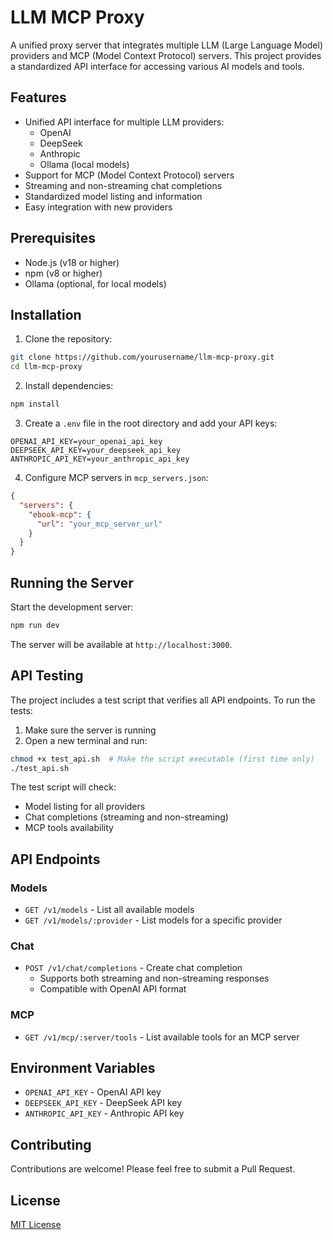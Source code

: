 # LLM MCP Proxy

A unified proxy server that integrates multiple LLM (Large Language Model) providers and MCP (Model Context Protocol) servers. This project provides a standardized API interface for accessing various AI models and tools.

## Features

- Unified API interface for multiple LLM providers:
  - OpenAI
  - DeepSeek
  - Anthropic
  - Ollama (local models)
- Support for MCP (Model Context Protocol) servers
- Streaming and non-streaming chat completions
- Standardized model listing and information
- Easy integration with new providers

## Prerequisites

- Node.js (v18 or higher)
- npm (v8 or higher)
- Ollama (optional, for local models)

## Installation

1. Clone the repository:
```bash
git clone https://github.com/yourusername/llm-mcp-proxy.git
cd llm-mcp-proxy
```

2. Install dependencies:
```bash
npm install
```

3. Create a `.env` file in the root directory and add your API keys:
```env
OPENAI_API_KEY=your_openai_api_key
DEEPSEEK_API_KEY=your_deepseek_api_key
ANTHROPIC_API_KEY=your_anthropic_api_key
```

4. Configure MCP servers in `mcp_servers.json`:
```json
{
  "servers": {
    "ebook-mcp": {
      "url": "your_mcp_server_url"
    }
  }
}
```

## Running the Server

Start the development server:
```bash
npm run dev
```

The server will be available at `http://localhost:3000`.

## API Testing

The project includes a test script that verifies all API endpoints. To run the tests:

1. Make sure the server is running
2. Open a new terminal and run:
```bash
chmod +x test_api.sh  # Make the script executable (first time only)
./test_api.sh
```

The test script will check:
- Model listing for all providers
- Chat completions (streaming and non-streaming)
- MCP tools availability

## API Endpoints

### Models
- `GET /v1/models` - List all available models
- `GET /v1/models/:provider` - List models for a specific provider

### Chat
- `POST /v1/chat/completions` - Create chat completion
  - Supports both streaming and non-streaming responses
  - Compatible with OpenAI API format

### MCP
- `GET /v1/mcp/:server/tools` - List available tools for an MCP server

## Environment Variables

- `OPENAI_API_KEY` - OpenAI API key
- `DEEPSEEK_API_KEY` - DeepSeek API key
- `ANTHROPIC_API_KEY` - Anthropic API key

## Contributing

Contributions are welcome! Please feel free to submit a Pull Request.

## License

[MIT License](LICENSE)
